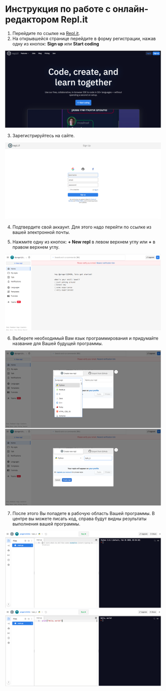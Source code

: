 # Инструкция по работе с онлайн-редактором Repl.it

1. Перейдите по ссылке на [Repl.it](https://repl.it).
2. На открывшейся странице перейдите в форму регистрации, нажав одну из кнопок: **Sign up** или **Start coding**

![](./img/1.png)

3. Зарегистрируйтесь на сайте.

![](./img/2.png)

4. Подтвердите свой аккаунт. Для этого надо перейти по ссылке из вашей электронной почты.


5. Нажмите одну из кнопок: **+ New repl** в левом верхнем углу или **+** в правом верхнем углу.

![](./img/3.png)

6. Выберете необходимый Вам язык программирования и придумайте название для Вашей будущей программы.

![](./img/4.png)
![](./img/5.png)

7. После этого Вы попадете в рабочую область Вашей программы. В центре вы можете писать код, справа будут видны результаты выполнения вашей программы. 

![](./img/6.png)
![](./img/7.png)
